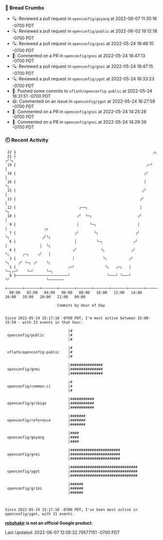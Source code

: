 ### 🍞 Bread Crumbs

 * 🔍: Reviewed a pull request in  `openconfig/goyang` at 2022-06-07 11:35:16 -0700 PDT
 * 🔍: Reviewed a pull request in  `openconfig/public` at 2022-06-02 19:12:18 -0700 PDT
 * 🔍: Reviewed a pull request in  `openconfig/gnoi` at 2022-05-24 18:48:10 -0700 PDT
 * 💬: Commented on a PR in  `openconfig/gnoi` at 2022-05-24 18:47:13 -0700 PDT
 * 🔍: Reviewed a pull request in  `openconfig/gnoi` at 2022-05-24 18:47:15 -0700 PDT
 * 🔍: Reviewed a pull request in  `openconfig/ygot` at 2022-05-24 16:33:23 -0700 PDT
 * 🚢: Pushed some commits to `nflath/openconfig-public` at 2022-05-24 16:31:51 -0700 PDT
 * 😃: Commented on an issue in `openconfig/ygot` at 2022-05-24 16:27:59 -0700 PDT
 * 💬: Commented on a PR in  `openconfig/gnoi` at 2022-05-24 14:25:28 -0700 PDT
 * 💬: Commented on a PR in  `openconfig/gnoi` at 2022-05-24 14:29:38 -0700 PDT

### 🕘 Recent Activity
```
 22 ┼                                                               ╭╮
 21 ┤                                                              ╭╯╰╮
 19 ┤                                                            ╭─╯  │
 18 ┤                                                           ╭╯    │
 16 ┤                                                           │     ╰╮
 15 ┤                                                          ╭╯      │
 13 ┤                                                         ╭╯       │
 12 ┤                             ╭──╮                        │        ╰╮
 10 ┤                            ╭╯  ╰─╮                     ╭╯         │
  9 ┤                            │     ╰─╮                   │          │                 ╭╮
  7 ┤                           ╭╯       ╰╮                 ╭╯          ╰╮               ╭╯╰╮
  6 ┤                           │         ╰─╮              ╭╯            │               │  ╰╮
  4 ┤                          ╭╯           ╰╮            ╭╯             ╰╮      ╭─╮    ╭╯   │
  3 ┤                          │             ╰╮          ╭╯               ╰╮    ╭╯ ╰─╮ ╭╯    ╰╮
  1 ┤                        ╭─╯              ╰╮   ╭─╮   │                 ╰─╮╭─╯    ╰─╯      ╰─╮
  0 ┼────────────────────────╯                 ╰───╯ ╰───╯                   ╰╯                 ╰───────
    +───────+───────+───────+───────+───────+───────+───────+───────+───────+───────+───────+───────+────
  00:00   02:00   04:00   06:00   08:00   10:00   12:00   14:00   16:00   18:00   20:00   22:00   00:00   

						Commits by Hour of Day


Since 2022-05-19 15:17:18 -0700 PDT, I'm most active between 15:00-15:59 - with 23 events in that hour.

```



```
                             |#
 openconfig/public           |#
                             |#

                             |#
 nflath/openconfig-public    |#
                             |#

                             |###############
 openconfig/gnmi             |###############
                             |###############

                             |#
 openconfig/common-ci        |#
                             |#

                             |###########
 openconfig/gribigo          |###########
                             |###########

                             |#######
 openconfig/reference        |#######
                             |#######

                             |####
 openconfig/goyang           |####
                             |####

                             |#######################
 openconfig/gnoi             |#######################
                             |#######################

                             |###############################
 openconfig/ygot             |###############################
                             |###############################

                             |######
 openconfig/gribi            |######
                             |######



Since 2022-05-19 15:17:18 -0700 PDT, I've been most active in openconfig/ygot, with 31 events.

```
**[robshakir](mailto:robjs@google.com) is not an official Google product.**  


Last Updated: 2022-06-07 12:05:32.79577151 -0700 PDT
